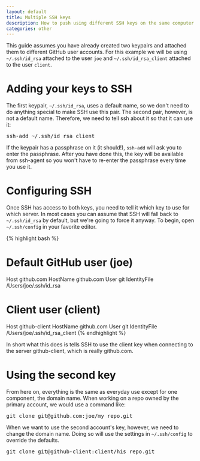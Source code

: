 ```yaml
---
layout: default
title: Multiple SSH keys
description: How to push using different SSH keys on the same computer
categories: other
---
```


This guide assumes you have already created two keypairs and attached them to different GitHub user accounts.  For this example we will be using `~/.ssh/id_rsa` attached to the user `joe` and `~/.ssh/id_rsa_client` attached to the user `client`.

Adding your keys to SSH
=======================

The first keypair, `~/.ssh/id_rsa`, uses a default name, so we don't need to do anything special to make SSH use this pair.  The second pair, however, is not a default name.  Therefore, we need to tell ssh about it so that it can use it:

<pre class="terminal">ssh-add ~/.ssh/id_rsa_client</pre>

If the keypair has a passphrase on it (it should!), `ssh-add` will ask you to enter the passphrase.  After you have done this, the key will be available from ssh-agent so you won't have to re-enter the passphrase every time you use it.

Configuring SSH
===============

Once SSH has access to both keys, you need to tell it which key to use for which server.  In most cases you can assume that SSH will fall back to `~/.ssh/id_rsa` by default, but we're going to force it anyway.  To begin, open `~/.ssh/config` in your favorite editor.

{% highlight bash %}
# Default GitHub user (joe)
Host github.com
  HostName github.com
  User git
  IdentityFile /Users/joe/.ssh/id_rsa

# Client user (client)
Host github-client
  HostName github.com
  User git
  IdentityFile /Users/joe/.ssh/id_rsa_client
{% endhighlight %}

In short what this does is tells SSH to use the client key when connecting to the server github-client, which is really github.com.

Using the second key
====================

From here on, everything is the same as everyday use except for one component, the domain name.  When working on a repo owned by the primary account, we would use a command like:

<pre class="terminal">git clone git@github.com:joe/my_repo.git</pre>

When we want to use the second account's key, however, we need to change the domain name.  Doing so will use the settings in `~/.ssh/config` to override the defaults.

<pre class="terminal">git clone git@github-client:client/his_repo.git</pre>
